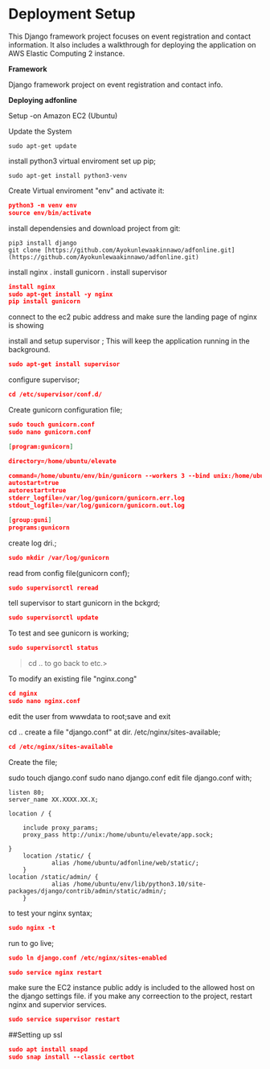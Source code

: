 # Deployment Setup

This Django framework project focuses on event registration and contact information. It also includes a walkthrough for deploying the application on AWS Elastic Computing 2 instance.

**Framework** 

Django framework project on event registration and contact info.

**Deploying adfonline**

Setup -on Amazon EC2 (Ubuntu)

Update the System

```
sudo apt-get update
```

install python3 virtual enviroment set up pip;

```
sudo apt-get install python3-venv
```

Create Virtual enviroment "env" and activate it:

```json
python3 -m venv env
source env/bin/activate
```

install dependensies and download project from git:

```
pip3 install django
git clone [https://github.com/Ayokunlewaakinnawo/adfonline.git](https://github.com/Ayokunlewaakinnawo/adfonline.git)
```

install nginx . install gunicorn . install supervisor

```json
install nginx
sudo apt-get install -y nginx
pip install gunicorn

```

connect to the ec2 pubic address and make sure the landing page of nginx is showing

install and setup supervisor ; This will keep the application running in the background.

```json
sudo apt-get install supervisor
```

configure supervisor;

```json
cd /etc/supervisor/conf.d/
```

Create gunicorn configuration file;

```json
sudo touch gunicorn.conf
sudo nano gunicorn.conf
```

```json
[program:gunicorn]

directory=/home/ubuntu/elevate

command=/home/ubuntu/env/bin/gunicorn --workers 3 --bind unix:/home/ubuntu/elevate/app.sock elevate.wsgi:application
autostart=true
autorestart=true
stderr_logfile=/var/log/gunicorn/gunicorn.err.log
stdout_logfile=/var/log/gunicorn/gunicorn.out.log

[group:guni]
programs:gunicorn

```

create log dri.;

```json
sudo mkdir /var/log/gunicorn
```

read from config file(gunicorn conf);

```json
sudo supervisorctl reread
```

tell supervisor to start gunicorn in the bckgrd;

```json
sudo supervisorctl update
```

To test and see gunicorn is working;

```json
sudo supervisorctl status
```

> 
> 

> cd .. to go back to etc.>
> 

To modify an existing file "nginx.cong"

```json
cd nginx
sudo nano nginx.conf
```

edit the user from wwwdata to root;save and exit

cd .. create a file "django.conf" at dir. /etc/nginx/sites-available;

```json
cd /etc/nginx/sites-available
```

Create the file;

sudo touch django.conf sudo nano django.conf edit file django.conf with;

```
listen 80;
server_name XX.XXXX.XX.X;

location / {

	include proxy_params;
	proxy_pass http://unix:/home/ubuntu/elevate/app.sock;

}
    location /static/ {
            alias /home/ubuntu/adfonline/web/static/;
    }
location /static/admin/ {
            alias /home/ubuntu/env/lib/python3.10/site-packages/django/contrib/admin/static/admin/;
    }

```

to test your nginx syntax;

```json
sudo nginx -t
```

run to go live;

```json
sudo ln django.conf /etc/nginx/sites-enabled
```

```json
sudo service nginx restart
```

make sure the EC2 instance public addy is included to the allowed host on the django settings file. if you make any correection to the project, restart nginx and supervior services.

```json
sudo service supervisor restart
```

##Setting up ssl

```json
sudo apt install snapd
sudo snap install --classic certbot
```